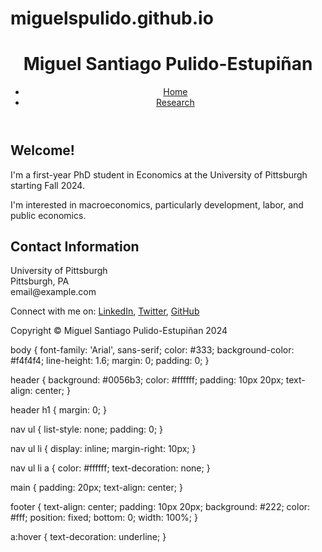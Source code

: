# miguelspulido.github.io

<!DOCTYPE html>
<html lang="en">
<head>
    <meta charset="UTF-8">
    <meta name="viewport" content="width=device-width, initial-scale=1.0">
    <title>Miguel Santiago Pulido-Estupiñan</title>
    <link rel="stylesheet" href="styles.css">
</head>
<body>
    <header>
        <h1>Miguel Santiago Pulido-Estupiñan</h1>
        <nav>
            <ul>
                <li><a href="index.html">Home</a></li>
                <li><a href="research.html">Research</a></li>
            </ul>
        </nav>
    </header>
    <main>
        <section>
            <h2>Welcome!</h2>
            <p>I'm a first-year PhD student in Economics at the University of Pittsburgh starting Fall 2024.</p>
            <p>I'm interested in macroeconomics, particularly development, labor, and public economics.</p>
        </section>
        <section>
            <h2>Contact Information</h2>
            <p>University of Pittsburgh<br>Pittsburgh, PA<br>email@example.com</p>
            <p>Connect with me on: 
                <a href="https://linkedin.com/in/yourprofile">LinkedIn</a>, 
                <a href="https://twitter.com/yourprofile">Twitter</a>, 
                <a href="https://github.com/yourprofile">GitHub</a>
            </p>
        </section>
    </main>
    <footer>
        <p>Copyright © Miguel Santiago Pulido-Estupiñan 2024</p>
    </footer>
</body>
</html>

body {
    font-family: 'Arial', sans-serif;
    color: #333;
    background-color: #f4f4f4;
    line-height: 1.6;
    margin: 0;
    padding: 0;
}

header {
    background: #0056b3;
    color: #ffffff;
    padding: 10px 20px;
    text-align: center;
}

header h1 {
    margin: 0;
}

nav ul {
    list-style: none;
    padding: 0;
}

nav ul li {
    display: inline;
    margin-right: 10px;
}

nav ul li a {
    color: #ffffff;
    text-decoration: none;
}

main {
    padding: 20px;
    text-align: center;
}

footer {
    text-align: center;
    padding: 10px 20px;
    background: #222;
    color: #fff;
    position: fixed;
    bottom: 0;
    width: 100%;
}

a:hover {
    text-decoration: underline;
}

